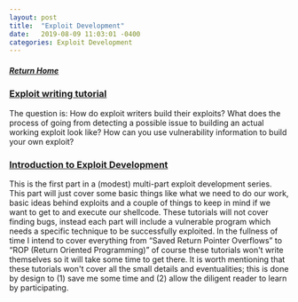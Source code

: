 ```yaml
---
layout: post
title:  "Exploit Development"
date:   2019-08-09 11:03:01 -0400
categories: Exploit Development
---
```

##### [Return Home](https://thegetch.github.io/penetration/testing/resources/2019/08/09/Home/)

### [Exploit writing tutorial](https://www.corelan.be/index.php/2009/07/19/exploit-writing-tutorial-part-1-stack-based-overflows/)

The question is: How do exploit writers build their exploits? What does the process of going from detecting a possible issue to building an actual working exploit look like? How can you use vulnerability information to build your own exploit?

### [Introduction to Exploit Development](http://www.fuzzysecurity.com/tutorials/expDev/1.html)

This is the first part in a (modest) multi-part exploit development series. This part will just cover some basic things like what we need to do our work, basic ideas behind exploits and a couple of things to keep in mind if we want to get to and execute our shellcode. These tutorials will not cover finding bugs, instead each part will include a vulnerable program which needs a specific technique to be successfully exploited. In the fullness of time I intend to cover everything from “Saved Return Pointer Overflows” to “ROP (Return Oriented Programming)” of course these tutorials won't write themselves so it will take some time to get there. It is worth mentioning that these tutorials won't cover all the small details and eventualities; this is done by design to (1) save me some time and (2) allow the diligent reader to learn by participating.
